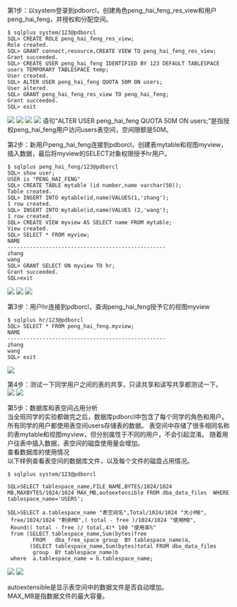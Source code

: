 第1步：以system登录到pdborcl，创建角色peng_hai_feng_res_view和用户peng_hai_feng，并授权和分配空间。
```
$ sqlplus system/123@pdborcl
SQL> CREATE ROLE peng_hai_feng_res_view;
Role created.
SQL> GRANT connect,resource,CREATE VIEW TO peng_hai_feng_res_view;
Grant succeeded.
SQL> CREATE USER peng_hai_feng IDENTIFIED BY 123 DEFAULT TABLESPACE users TEMPORARY TABLESPACE temp;
User created.
SQL> ALTER USER peng_hai_feng QUOTA 50M ON users;
User altered.
SQL> GRANT peng_hai_feng_res_view TO peng_hai_feng;
Grant succeeded.
SQL> exit
```
![](https://github.com/phf449540929/Oracle/blob/master/test2/01.png)
![](https://github.com/phf449540929/Oracle/blob/master/test2/02.png)
![](https://github.com/phf449540929/Oracle/blob/master/test2/03.png)
![](https://github.com/phf449540929/Oracle/blob/master/test2/04.png)
语句“ALTER USER peng_hai_feng QUOTA 50M ON users;”是指授权peng_hai_feng用户访问users表空间，空间限额是50M。

第2步：新用户peng_hai_feng连接到pdborcl，创建表mytable和视图myview，插入数据，最后将myview的SELECT对象权限授予hr用户。
```
$ sqlplus peng_hai_feng/123@pdborcl
SQL> show user;
USER is "PENG_HAI_FENG"
SQL> CREATE TABLE mytable (id number,name varchar(50));
Table created.
SQL> INSERT INTO mytable(id,name)VALUES(1,'zhang');
1 row created.
SQL> INSERT INTO mytable(id,name)VALUES (2,'wang');
1 row created.
SQL> CREATE VIEW myview AS SELECT name FROM mytable;
View created.
SQL> SELECT * FROM myview;
NAME
--------------------------------------------------
zhang
wang
SQL> GRANT SELECT ON myview TO hr;
Grant succeeded.
SQL>exit
```
![](https://github.com/phf449540929/Oracle/blob/master/test2/05.png)
![](https://github.com/phf449540929/Oracle/blob/master/test2/06.png)
![](https://github.com/phf449540929/Oracle/blob/master/test2/07.png)

第3步：用户hr连接到pdborcl，查询peng_hai_feng授予它的视图myview
```
$ sqlplus hr/123@pdborcl
SQL> SELECT * FROM peng_hai_feng.myview;
NAME
--------------------------------------------------
zhang
wang
SQL> exit
```
![](https://github.com/phf449540929/Oracle/blob/master/test2/10.png)

第4步：测试一下同学用户之间的表的共享，只读共享和读写共享都测试一下。
![](https://github.com/phf449540929/Oracle/blob/master/test2/11.png)
![](https://github.com/phf449540929/Oracle/blob/master/test2/12.png)

第5步：数据库和表空间占用分析
<br>
当全班同学的实验都做完之后，数据库pdborcl中包含了每个同学的角色和用户。 所有同学的用户都使用表空间users存储表的数据。 表空间中存储了很多相同名称的表mytable和视图myview，但分别属性于不同的用户，不会引起混淆。 随着用户往表中插入数据，表空间的磁盘使用量会增加。
<br>
查看数据库的使用情况
<br>
以下样例查看表空间的数据库文件，以及每个文件的磁盘占用情况。
```
$ sqlplus system/123@pdborcl

SQL>SELECT tablespace_name,FILE_NAME,BYTES/1024/1024 MB,MAXBYTES/1024/1024 MAX_MB,autoextensible FROM dba_data_files  WHERE  tablespace_name='USERS';

SQL>SELECT a.tablespace_name "表空间名",Total/1024/1024 "大小MB",
 free/1024/1024 "剩余MB",( total - free )/1024/1024 "使用MB",
 Round(( total - free )/ total,4)* 100 "使用率%"
 from (SELECT tablespace_name,Sum(bytes)free
        FROM   dba_free_space group  BY tablespace_name)a,
       (SELECT tablespace_name,Sum(bytes)total FROM dba_data_files
        group  BY tablespace_name)b
 where  a.tablespace_name = b.tablespace_name;
 ```
![](https://github.com/phf449540929/Oracle/blob/master/test2/08.png)
![](https://github.com/phf449540929/Oracle/blob/master/test2/09.png)
 
autoextensible是显示表空间中的数据文件是否自动增加。
<br>
MAX_MB是指数据文件的最大容量。
